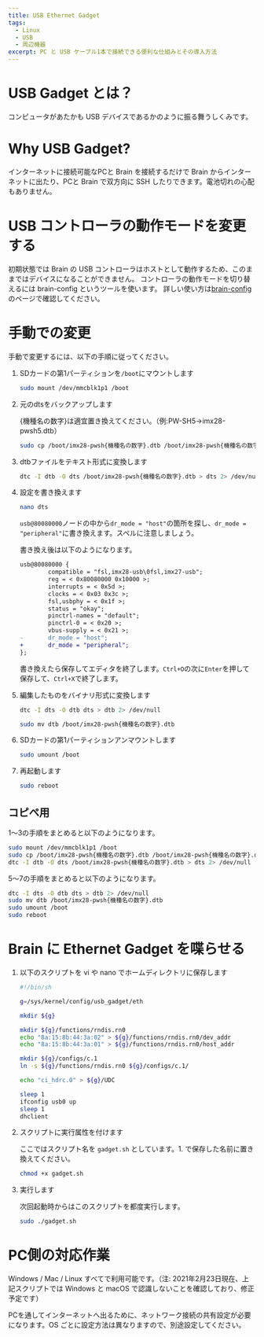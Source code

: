 ```yaml
---
title: USB Ethernet Gadget
tags:
  - Linux
  - USB
  - 周辺機器
excerpt: PC と USB ケーブル1本で接続できる便利な仕組みとその導入方法
---
```



# USB Gadget とは？

コンピュータがあたかも USB デバイスであるかのように振る舞うしくみです。


# Why USB Gadget?

インターネットに接続可能なPCと Brain を接続するだけで Brain からインターネットに出たり、PCと Brain で双方向に SSH したりできます。電池切れの心配もありません。


# USB コントローラの動作モードを変更する

初期状態では Brain の USB コントローラはホストとして動作するため、このままではデバイスになることができません。
コントローラの動作モードを切り替えるには brain-config というツールを使います。
詳しい使い方は[brain-config](/linux/brain-config)のページで確認してください。


# 手動での変更

手動で変更するには、以下の手順に従ってください。

1. SDカードの第1パーティションを`/boot`にマウントします

   ```sh
   sudo mount /dev/mmcblk1p1 /boot
   ```

2. 元のdtsをバックアップします

   {機種名の数字}は適宜置き換えてください。（例:PW-SH5→imx28-pwsh5.dtb）

   ```sh
   sudo cp /boot/imx28-pwsh{機種名の数字}.dtb /boot/imx28-pwsh{機種名の数字}.dtb.orig
   ```

3. dtbファイルをテキスト形式に変換します

   ```sh
   dtc -I dtb -O dts /boot/imx28-pwsh{機種名の数字}.dtb > dts 2> /dev/null
   ```

4. 設定を書き換えます

   ```sh
   nano dts
   ```

   `usb@80080000`ノードの中から`dr_mode = "host"`の箇所を探し、`dr_mode = "peripheral"`に書き換えます。スペルに注意しましょう。

   書き換え後は以下のようになります。

   ```diff
   usb@80080000 {
           compatible = "fsl,imx28-usb\0fsl,imx27-usb";
           reg = < 0x80080000 0x10000 >;
           interrupts = < 0x5d >;
           clocks = < 0x03 0x3c >;
           fsl,usbphy = < 0x1f >;
           status = "okay";
           pinctrl-names = "default";
           pinctrl-0 = < 0x20 >;
           vbus-supply = < 0x21 >;
   -       dr_mode = "host";
   +       dr_mode = "peripheral";
   };
   ```

   書き換えたら保存してエディタを終了します。`Ctrl+O`の次に`Enter`を押して保存して、`Ctrl+X`で終了します。

5. 編集したものをバイナリ形式に変換します

   ```sh
   dtc -I dts -O dtb dts > dtb 2> /dev/null
   ```

   ```sh
   sudo mv dtb /boot/imx28-pwsh{機種名の数字}.dtb
   ```

6. SDカードの第1パーティションアンマウントします

   ```sh
   sudo umount /boot
   ```

7. 再起動します

   ```sh
   sudo reboot
   ```


## コピペ用

1〜3の手順をまとめると以下のようになります。

```sh
sudo mount /dev/mmcblk1p1 /boot
sudo cp /boot/imx28-pwsh{機種名の数字}.dtb /boot/imx28-pwsh{機種名の数字}.dtb.orig
dtc -I dtb -O dts /boot/imx28-pwsh{機種名の数字}.dtb > dts 2> /dev/null
```

5〜7の手順をまとめると以下のようになります。

```sh
dtc -I dts -O dtb dts > dtb 2> /dev/null
sudo mv dtb /boot/imx28-pwsh{機種名の数字}.dtb
sudo umount /boot
sudo reboot
```


# Brain に Ethernet Gadget を喋らせる

1. 以下のスクリプトを vi や nano でホームディレクトリに保存します

    ```sh
    #!/bin/sh

    g=/sys/kernel/config/usb_gadget/eth

    mkdir ${g}

    mkdir ${g}/functions/rndis.rn0
    echo "8a:15:8b:44:3a:02" > ${g}/functions/rndis.rn0/dev_addr
    echo "8a:15:8b:44:3a:01" > ${g}/functions/rndis.rn0/host_addr

    mkdir ${g}/configs/c.1
    ln -s ${g}/functions/rndis.rn0 ${g}/configs/c.1/

    echo "ci_hdrc.0" > ${g}/UDC

    sleep 1
    ifconfig usb0 up
    sleep 1
    dhclient
    ```

2. スクリプトに実行属性を付けます

   ここではスクリプト名を `gadget.sh` としています。1. で保存した名前に置き換えてください。

   ```sh
   chmod +x gadget.sh
   ```

3. 実行します

   次回起動時からはこのスクリプトを都度実行します。

   ```sh
   sudo ./gadget.sh
   ```


# PC側の対応作業

Windows / Mac / Linux すべてで利用可能です。（注: 2021年2月23日現在、上記スクリプトでは Windows と macOS で認識しないことを確認しており、修正予定です）

PCを通してインターネットへ出るために、ネットワーク接続の共有設定が必要になります。OS ごとに設定方法は異なりますので、別途設定してください。

